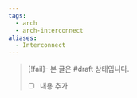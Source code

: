```yaml
---
tags:
  - arch
  - arch-interconnect
aliases:
  - Interconnect
---
```

> [!fail]- 본 글은 #draft 상태입니다.
> - [ ] 내용 추가